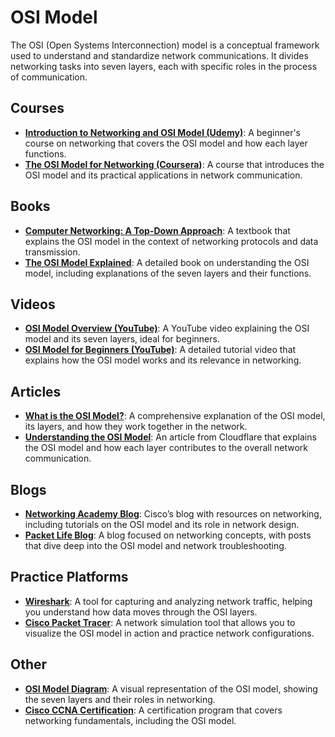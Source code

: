 # OSI Model
The OSI (Open Systems Interconnection) model is a conceptual framework used to understand and standardize network communications. It divides networking tasks into seven layers, each with specific roles in the process of communication.

## Courses
- **[Introduction to Networking and OSI Model (Udemy)](https://www.udemy.com/course/networking-101/)**: A beginner's course on networking that covers the OSI model and how each layer functions.
- **[The OSI Model for Networking (Coursera)](https://www.coursera.org/learn/intro-to-networking)**: A course that introduces the OSI model and its practical applications in network communication.

## Books
- **[Computer Networking: A Top-Down Approach](https://www.amazon.com/Computer-Networking-Top-Down-Approach-6th/dp/0132856204)**: A textbook that explains the OSI model in the context of networking protocols and data transmission.
- **[The OSI Model Explained](https://www.amazon.com/OSI-Model-Explained-Protocol-Internetworking/dp/1539111486)**: A detailed book on understanding the OSI model, including explanations of the seven layers and their functions.

## Videos
- **[OSI Model Overview (YouTube)](https://www.youtube.com/watch?v=4jwYpxeTkpM)**: A YouTube video explaining the OSI model and its seven layers, ideal for beginners.
- **[OSI Model for Beginners (YouTube)](https://www.youtube.com/watch?v=3j4QdP7tbH8)**: A detailed tutorial video that explains how the OSI model works and its relevance in networking.

## Articles
- **[What is the OSI Model?](https://www.geeksforgeeks.org/osi-model-in-computer-networking/)**: A comprehensive explanation of the OSI model, its layers, and how they work together in the network.
- **[Understanding the OSI Model](https://www.cloudflare.com/learning/ddos/what-is-the-osi-model/)**: An article from Cloudflare that explains the OSI model and how each layer contributes to the overall network communication.

## Blogs
- **[Networking Academy Blog](https://www.netacad.com/blog)**: Cisco’s blog with resources on networking, including tutorials on the OSI model and its role in network design.
- **[Packet Life Blog](https://packetlife.net/blog/)**: A blog focused on networking concepts, with posts that dive deep into the OSI model and network troubleshooting.

## Practice Platforms
- **[Wireshark](https://www.wireshark.org/)**: A tool for capturing and analyzing network traffic, helping you understand how data moves through the OSI layers.
- **[Cisco Packet Tracer](https://www.netacad.com/courses/cisco-packet-tracer)**: A network simulation tool that allows you to visualize the OSI model in action and practice network configurations.

## Other
- **[OSI Model Diagram](https://upload.wikimedia.org/wikipedia/commons/a/a6/OSI_model_of_computer_networking.png)**: A visual representation of the OSI model, showing the seven layers and their roles in networking.
- **[Cisco CCNA Certification](https://www.cisco.com/c/en/us/training-events/training-certifications/certifications.html)**: A certification program that covers networking fundamentals, including the OSI model.
